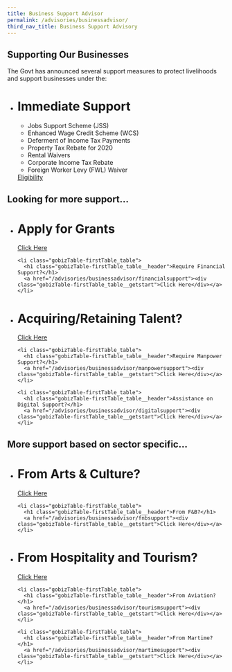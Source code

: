 ```yaml
---
title: Business Support Advisor
permalink: /advisories/businessadvisor/
third_nav_title: Business Support Advisory
---
```


## **Supporting Our Businesses**
The Govt has announced several support measures to protect livelihoods and support businesses under the:

<div class="gobizfinsup1Table">
  <ul class="gobizfinsup1Table-firstTable">
    <li class="gobizfinsup1Table-firstTable_table">
      <h1 class="gobizfinsup1Table-firstTable_table__header">Immediate Support</h1>
      <ul class="gobizfinsup1Table-firstTable_table__options">
        <li>Jobs Support Scheme (JSS)</li>
        <li>Enhanced Wage Credit Scheme (WCS)</li>
        <li>Deferment of Income Tax Payments</li>
        <li>Property Tax Rebate for 2020</li>
        <li>Rental Waivers</li>
        <li>Corporate Income Tax Rebate</li>
        <li>Foreign Worker Levy (FWL) Waiver</li>
      </ul>
      <a href="/advisories/businessadvisor/immediatesupport"><div class="gobizfinsup1Table-firstTable_table__getstart">Eligibility</div></a>
    </li>
  </ul>
</div>


## **Looking for more support...**

<div class="gobizTable">
  <ul class="gobizTable-firstTable">
    <li class="gobizTable-firstTable_table">
      <h1 class="gobizTable-firstTable_table__header">Apply for Grants</h1>
      <a href="/advisories/businessadvisor/grantssupport"><div class="gobizTable-firstTable_table__getstart">Click Here</div></a>
    </li>

    <li class="gobizTable-firstTable_table">
      <h1 class="gobizTable-firstTable_table__header">Require Financial Support?</h1>
      <a href="/advisories/businessadvisor/financialsupport"><div class="gobizTable-firstTable_table__getstart">Click Here</div></a>
    </li>
  </ul>
</div>

<div class="gobizTable">
  <ul class="gobizTable-firstTable">
    <li class="gobizTable-firstTable_table">
      <h1 class="gobizTable-firstTable_table__header">Acquiring/Retaining Talent?</h1>
      <a href="/advisories/businessadvisor/hiringsupport"><div class="gobizTable-firstTable_table__getstart">Click Here</div></a>
    </li>

    <li class="gobizTable-firstTable_table">
      <h1 class="gobizTable-firstTable_table__header">Require Manpower Support?</h1>
      <a href="/advisories/businessadvisor/manpowersupport"><div class="gobizTable-firstTable_table__getstart">Click Here</div></a>
    </li>
  </ul>
</div>

<div class="gobizTable">
  <ul class="gobizTable-firstTable">

    <li class="gobizTable-firstTable_table">
      <h1 class="gobizTable-firstTable_table__header">Assistance on Digital Support?</h1>
      <a href="/advisories/businessadvisor/digitalsupport"><div class="gobizTable-firstTable_table__getstart">Click Here</div></a>
    </li>
  </ul>
</div>


## **More support based on sector specific...**

<div class="gobizTable">
  <ul class="gobizTable-firstTable">
    <li class="gobizTable-firstTable_table">
      <h1 class="gobizTable-firstTable_table__header">From Arts & Culture?</h1>
      <a href="/advisories/businessadvisor/artsupport"><div class="gobizTable-firstTable_table__getstart">Click Here</div></a>
    </li>

    <li class="gobizTable-firstTable_table">
      <h1 class="gobizTable-firstTable_table__header">From F&B?</h1>
      <a href="/advisories/businessadvisor/fnbsupport"><div class="gobizTable-firstTable_table__getstart">Click Here</div></a>
    </li>
  </ul>
</div>

<div class="gobizTable">
  <ul class="gobizTable-firstTable">
    <li class="gobizTable-firstTable_table">
      <h1 class="gobizTable-firstTable_table__header">From Hospitality and Tourism?</h1>
      <a href="/advisories/businessadvisor/aviationsupport"><div class="gobizTable-firstTable_table__getstart">Click Here</div></a>
    </li>

    <li class="gobizTable-firstTable_table">
      <h1 class="gobizTable-firstTable_table__header">From Aviation?</h1>
      <a href="/advisories/businessadvisor/tourismsupport"><div class="gobizTable-firstTable_table__getstart">Click Here</div></a>
    </li>
  </ul>
</div>

<div class="gobizTable">
  <ul class="gobizTable-firstTable">

    <li class="gobizTable-firstTable_table">
      <h1 class="gobizTable-firstTable_table__header">From Martime?</h1>
      <a href="/advisories/businessadvisor/martimesupport"><div class="gobizTable-firstTable_table__getstart">Click Here</div></a>
    </li>
  </ul>
</div>